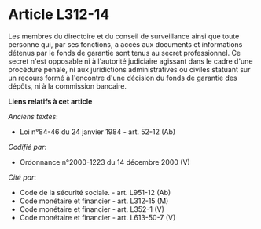 # Article L312-14

Les membres du directoire et du conseil de surveillance ainsi que toute personne qui, par ses fonctions, a accès aux
documents et informations détenus par le fonds de garantie sont tenus au secret professionnel. Ce secret n'est opposable ni à
l'autorité judiciaire agissant dans le cadre d'une procédure pénale, ni aux juridictions administratives ou civiles statuant
sur un recours formé à l'encontre d'une décision du fonds de garantie des dépôts, ni à la commission bancaire.

**Liens relatifs à cet article**

_Anciens textes_:

  - Loi n°84-46 du 24 janvier 1984 - art. 52-12 (Ab)

_Codifié par_:

  - Ordonnance n°2000-1223 du 14 décembre 2000 (V)

_Cité par_:

  - Code de la sécurité sociale. - art. L951-12 (Ab)
  - Code monétaire et financier - art. L312-15 (M)
  - Code monétaire et financier - art. L352-1 (V)
  - Code monétaire et financier - art. L613-50-7 (V)
